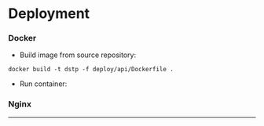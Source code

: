 # Deployment

### Docker

* Build image from source repository:

````docker build -t dstp -f deploy/api/Dockerfile .````

* Run container:

### Nginx


*************************



